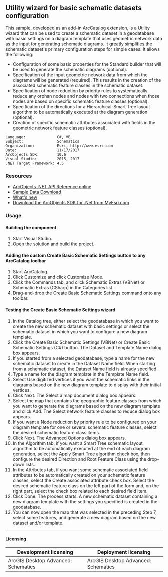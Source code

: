 ## Utility wizard for basic schematic datasets configuration

  <div xmlns="http://www.w3.org/1999/xhtml">This sample, developed as an add-in ArcCatalog extension, is a Utility wizard that can be used to create a schematic dataset in a geodatabase with basic settings on a diagram template that uses geometric network data as the input for generating schematic diagrams. It greatly simplifies the schematic dataset's primary configuration steps for simple cases. It allows the following:</div>

*   Configuration of some basic properties for the Standard builder that will be used to generate the schematic diagrams (optional).
*   Specification of the input geometric network data from which the diagrams will be generated (required). This results in the creation of the associated schematic feature classes in the schematic dataset.
*   Specification of node reduction by priority rules to systematically reduce any orphan nodes and nodes with two connections when those nodes are based on specific schematic feature classes (optional).
*   Specification of the directions for a Hierarchical-Smart Tree layout algorithm to be automatically executed at the diagram generation (optional).
*   Creation of specific schematic attributes associated with fields in the geometric network feature classes (optional).  


<!-- TODO: Fill this section below with metadata about this sample-->
```
Language:              C#, VB
Subject:               Schematics
Organization:          Esri, http://www.esri.com
Date:                  11/17/2017
ArcObjects SDK:        10.6
Visual Studio:         2015, 2017
.NET Target Framework: 4.5
```

### Resources

* [ArcObjects .NET API Reference online](http://desktop.arcgis.com/en/arcobjects/latest/net/webframe.htm)  
* [Sample Data Download](../../releases)  
* [What's new](http://desktop.arcgis.com/en/arcobjects/latest/net/webframe.htm#91cabc68-2271-400a-8ff9-c7fb25108546.htm)  
* [Download the ArcObjects SDK for .Net from MyEsri.com](https://my.esri.com/)  

### Usage
#### Building the component  
1. Start Visual Studio.  
1. Open the solution and build the project.  

#### Adding the custom Create Basic Schematic Settings button to any ArcCatalog toolbar  
1. Start ArcCatalog.  
1. Click Customize and click Customize Mode.  
1. Click the Commands tab, and click Schematic Extras (VBNet) or Schematic Extras (CSharp) in the Categories list.  
1. Drag-and-drop the Create Basic Schematic Settings command onto any toolbar.  

#### Testing the Create Basic Schematic Settings wizard  
1. In the Catalog tree, either select the geodatabase in which you want to create the new schematic dataset with basic settings or select the schematic dataset in which you want to configure a new diagram template.  
1. Click the Create Basic Schematic Settings (VBNet) or Create Basic Schematic Settings (C#) button. The Dataset and Template Name dialog box appears.  
1. If you started from a selected geodatabase, type a name for the new schematic dataset to create in the Dataset Name field. When starting from a schematic dataset, the Dataset Name field is already specified.  
1. Type a name for the diagram template in the Template Name field.  
1. Select Use digitized vertices if you want the schematic links in the diagrams based on the new diagram template to display with their initial vertices.  
1. Click Next. The Select a map document dialog box appears.  
1. Select the map that contains the geographic feature classes from which you want to generate the diagrams based on the new diagram template and click Add. The Select network feature classes to reduce dialog box appears.  
1. If you want a Node reduction by priority rule to be configured on your diagram template for one or several schematic feature classes, select the desired schematic feature class items.  
1. Click Next. The Advanced Options dialog box appears.  
1. In the Algorithm tab, if you want a Smart Tree schematic layout algorithm to be automatically executed at the end of each diagram generation, select the Apply Smart Tree algorithm check box, then configure the desired Direction and Root Feature Class using the drop-down lists.  
1. In the Attributes tab, if you want some schematic associated field attributes to be automatically created on your schematic feature classes, select the Create associated attribute check box. Select the desired schematic feature class on the left part of the form and, on the right part, select the check box related to each desired field item.  
1. Click Done. The process starts. A new schematic dataset containing a new diagram template with the settings you specified is created in the geodatabase.  
1. You can now open the map that was selected in the preceding Step 7, select some features, and generate a new diagram based on the new dataset and/or template.  









---------------------------------

#### Licensing  
| Development licensing | Deployment licensing | 
| ------------- | ------------- | 
| ArcGIS Desktop Advanced: Schematics | ArcGIS Desktop Advanced: Schematics |  


